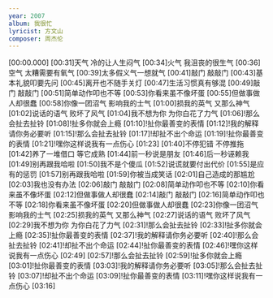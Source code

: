 ```yaml
---
year: 2007
album: 我很忙
lyricist: 方文山
composer: 周杰伦
---
```

[00:00.000]
[00:31]天气 冷的让人生闷气
[00:34]火气 我沮丧的很生气
[00:36]空气 太糟需要有氧气
[00:39]太多假义气一想就气
[00:41]敲门 敲敲门
[00:43]基本礼貌叩要先问
[00:45]离开也不随手关灯
[00:47]生活习惯真有够混
[00:49]敲门 敲敲门
[00:51]简单动作叩也不等
[00:53]你看来虽不像坏蛋
[00:55]但做事做人却很蠢
[00:58]你像一团沼气 影响我的士气
[01:00]损我的英气 又那么神气
[01:02]说话的语气 败坏了风气
[01:04]我不想为你 为你白花了力气
[01:06]!那么会扯去扯铃
[01:08]!扯多你就会上瘾
[01:10]!扯你最善变的表情
[01:12]!我的解释请你务必要听
[01:15]!那么会扯去扯铃
[01:17]!却扯不出个命运
[01:19]!扯你最善变的表情
[01:21]!嘿你这样说我有一点伤心
[01:23]
[01:40]不停犯错 不停推拖
[01:42]养了一堆借口 等它成熟
[01:44]前一秒说是朋友
[01:46]后一秒诬赖我
[01:49]别再跟我哈啦
[01:50]我不是个傻瓜
[01:52]说谎就要付出代价
[01:55]是应有的惩罚
[01:57]别再跟我哈啦
[01:59]你被当成笑话
[02:01]自己造成的那尴尬
[02:03]我也没有办法
[02:06]敲门 敲敲门
[02:08]简单动作叩也不等
[02:10]你看来虽不像坏蛋
[02:12]但做事做人却很蠢
[02:14]敲门 敲敲门
[02:16]简单动作叩也不等
[02:18]你看来虽不像坏蛋
[02:20]但做事做人却很蠢
[02:23]你像一团沼气 影响我的士气
[02:25]损我的英气 又那么神气
[02:27]说话的语气 败坏了风气
[02:29]我不想为你 为你白花了力气
[02:31]!那么会扯去扯铃
[02:33]!扯多你就会上瘾
[02:35]!扯你最善变的表情
[02:37]!我的解释请你务必要听
[02:40]!那么会扯去扯铃
[02:41]!却扯不出个命运
[02:44]!扯你最善变的表情
[02:46]!嘿你这样说我有一点伤心
[02:49]
[02:57]!那么会扯去扯铃
[02:59]!扯多你就会上瘾
[03:01]!扯你最善变的表情
[03:03]!我的解释请你务必要听
[03:05]!那么会扯去扯铃
[03:07]!却扯不出个命运
[03:09]!扯你最善变的表情
[03:11]!嘿你这样说我有一点伤心
[03:16]